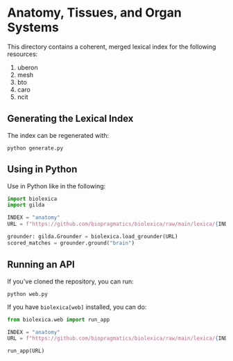 # Anatomy, Tissues, and Organ Systems

This directory contains a coherent, merged lexical index for the following resources:

1. uberon
2. mesh
3. bto
4. caro
5. ncit

## Generating the Lexical Index

The index can be regenerated with:

```shell
python generate.py
```

## Using in Python

Use in Python like in the following:

```python
import biolexica
import gilda

INDEX = "anatomy"
URL = f"https://github.com/biopragmatics/biolexica/raw/main/lexica/{INDEX}/terms.tsv.gz"

grounder: gilda.Grounder = biolexica.load_grounder(URL)
scored_matches = grounder.ground("brain")
```

## Running an API

If you've cloned the repository, you can run:

```shell
python web.py
```

If you have `biolexica[web]` installed, you can do:

```python
from biolexica.web import run_app

INDEX = "anatomy"
URL = f"https://github.com/biopragmatics/biolexica/raw/main/lexica/{INDEX}/terms.tsv.gz"

run_app(URL)
```
